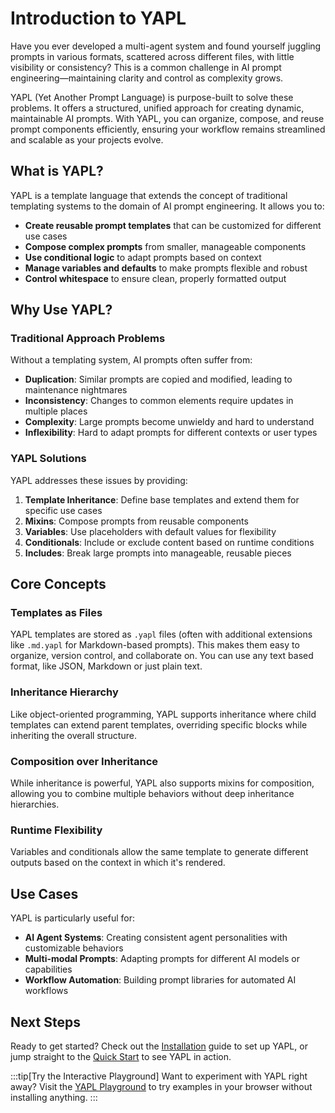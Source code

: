 # Introduction to YAPL

Have you ever developed a multi-agent system and found yourself juggling prompts in various formats, scattered across different files, with little visibility or consistency? This is a common challenge in AI prompt engineering—maintaining clarity and control as complexity grows.

YAPL (Yet Another Prompt Language) is purpose-built to solve these problems. It offers a structured, unified approach for creating dynamic, maintainable AI prompts. With YAPL, you can organize, compose, and reuse prompt components efficiently, ensuring your workflow remains streamlined and scalable as your projects evolve.

## What is YAPL?

YAPL is a template language that extends the concept of traditional templating systems to the domain of AI prompt engineering. It allows you to:

- **Create reusable prompt templates** that can be customized for different use cases
- **Compose complex prompts** from smaller, manageable components
- **Use conditional logic** to adapt prompts based on context
- **Manage variables and defaults** to make prompts flexible and robust
- **Control whitespace** to ensure clean, properly formatted output

## Why Use YAPL?

### Traditional Approach Problems

Without a templating system, AI prompts often suffer from:

- **Duplication**: Similar prompts are copied and modified, leading to maintenance nightmares
- **Inconsistency**: Changes to common elements require updates in multiple places
- **Complexity**: Large prompts become unwieldy and hard to understand
- **Inflexibility**: Hard to adapt prompts for different contexts or user types

### YAPL Solutions

YAPL addresses these issues by providing:

1. **Template Inheritance**: Define base templates and extend them for specific use cases
2. **Mixins**: Compose prompts from reusable components
3. **Variables**: Use placeholders with default values for flexibility
4. **Conditionals**: Include or exclude content based on runtime conditions
5. **Includes**: Break large prompts into manageable, reusable pieces

## Core Concepts

### Templates as Files

YAPL templates are stored as `.yapl` files (often with additional extensions like `.md.yapl` for Markdown-based prompts). This makes them easy to organize, version control, and collaborate on. You can use any text based format, like JSON, Markdown or just plain text.

### Inheritance Hierarchy

Like object-oriented programming, YAPL supports inheritance where child templates can extend parent templates, overriding specific blocks while inheriting the overall structure.

### Composition over Inheritance

While inheritance is powerful, YAPL also supports mixins for composition, allowing you to combine multiple behaviors without deep inheritance hierarchies.

### Runtime Flexibility

Variables and conditionals allow the same template to generate different outputs based on the context in which it's rendered.

## Use Cases

YAPL is particularly useful for:

- **AI Agent Systems**: Creating consistent agent personalities with customizable behaviors
- **Multi-modal Prompts**: Adapting prompts for different AI models or capabilities
- **Workflow Automation**: Building prompt libraries for automated AI workflows

## Next Steps

Ready to get started? Check out the [Installation](/documentation/installation/) guide to set up YAPL, or jump straight to the [Quick Start](/documentation/quick-start/) to see YAPL in action.

:::tip[Try the Interactive Playground]
Want to experiment with YAPL right away? Visit the [YAPL Playground](https://yapl-language.github.io#playground) to try examples in your browser without installing anything.
:::
